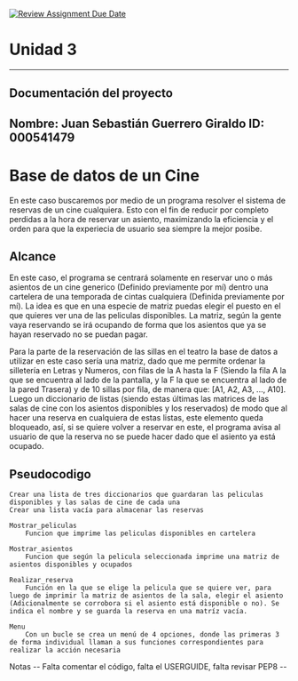 [![Review Assignment Due Date](https://classroom.github.com/assets/deadline-readme-button-22041afd0340ce965d47ae6ef1cefeee28c7c493a6346c4f15d667ab976d596c.svg)](https://classroom.github.com/a/PehQeuqy)
# Unidad 3
---
## Documentación del proyecto
Nombre:  Juan Sebastián Guerrero Giraldo
ID:  000541479
---
# Base de datos de un Cine
En este caso buscaremos por medio de un programa resolver el sistema de reservas de un cine cualquiera. Esto con el fin de reducir por completo perdidas a la hora de reservar un asiento, maximizando la eficiencia y el orden para que la experiecia de usuario sea siempre la mejor posibe.

## Alcance
En este caso, el programa se centrará solamente en reservar uno o más asientos de un cine generico (Definido previamente por mí) dentro una cartelera de una temporada de cintas cualquiera (Definida previamente por mí). La idea es que en una especie de matriz puedas elegir el puesto en el que quieres ver una de las peliculas disponibles. La matriz, según la gente vaya reservando se irá ocupando de forma que los asientos que ya se hayan reservado no se puedan pagar. 

Para la parte de la reservación de las sillas en el teatro la base de datos a utilizar en este caso sería una matriz, dado que me permite ordenar la silletería en Letras y Numeros, con filas de la A hasta la F (Siendo la fila A la que se encuentra al lado de la pantalla, y la F la que se encuentra al lado de la pared Trasera) y de 10 sillas por fila, de manera que:
[A1, A2, A3, ..., A10]. Luego un diccionario de listas (siendo estas últimas las matrices de las salas de cine con los asientos disponibles y los reservados) de modo que al hacer una reserva en cualquiera de estas listas, este elemento queda bloqueado, así, si se quiere volver a reservar en este, el programa avisa al usuario de que la reserva no se puede hacer dado que el asiento ya está ocupado. 

## Pseudocodigo
    Crear una lista de tres diccionarios que guardaran las peliculas disponibles y las salas de cine de cada una
    Crear una lista vacía para almacenar las reservas

    Mostrar_peliculas
        Funcion que imprime las peliculas disponibles en cartelera

    Mostrar_asientos
        Funcion que según la pelicula seleccionada imprime una matriz de asientos disponibles y ocupados

    Realizar_reserva
        Función en la que se elige la pelicula que se quiere ver, para luego de imprimir la matriz de asientos de la sala, elegir el asiento (Adicionalmente se corrobora si el asiento está disponible o no). Se indica el nombre y se guarda la reserva en una matríz vacía.

    Menu
        Con un bucle se crea un menú de 4 opciones, donde las primeras 3 de forma individual llaman a sus funciones correspondientes para realizar la acción necesaria


Notas
-- Falta comentar el código, falta el USERGUIDE, falta revisar PEP8 --
